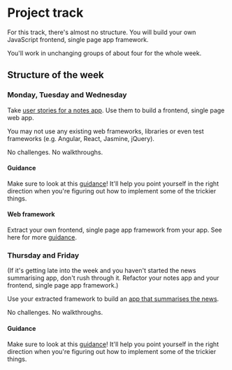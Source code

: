 # Project track

For this track, there's almost no structure. You will build your own JavaScript frontend, single page app framework.

You'll work in unchanging groups of about four for the whole week.

## Structure of the week

### Monday, Tuesday and Wednesday

Take [user stories for a notes app](notes_app_user_stories.md).  Use them to build a frontend, single page web app.

You may not use any existing web frameworks, libraries or even test frameworks (e.g. Angular, React, Jasmine, jQuery).

No challenges.  No walkthroughs.

#### Guidance

Make sure to look at this [guidance](frontend_single_page_app_guidance.md)! It'll help you point yourself in the right direction when you're figuring out how to implement some of the trickier things.

#### Web framework

Extract your own frontend, single page app framework from your app.  See here for more [guidance](frontend_single_page_app_framework_guidance.md).

### Thursday and Friday

(If it's getting late into the week and you haven't started the news summarising app, don't rush through it.  Refactor your notes app and your frontend, single page app framework.)

Use your extracted framework to build an [app that summarises the news](news_summary_project.md).

No challenges.  No walkthroughs.

#### Guidance

Make sure to look at this [guidance](frontend_single_page_app_guidance.md)! It'll help you point yourself in the right direction when you're figuring out how to implement some of the trickier things.
